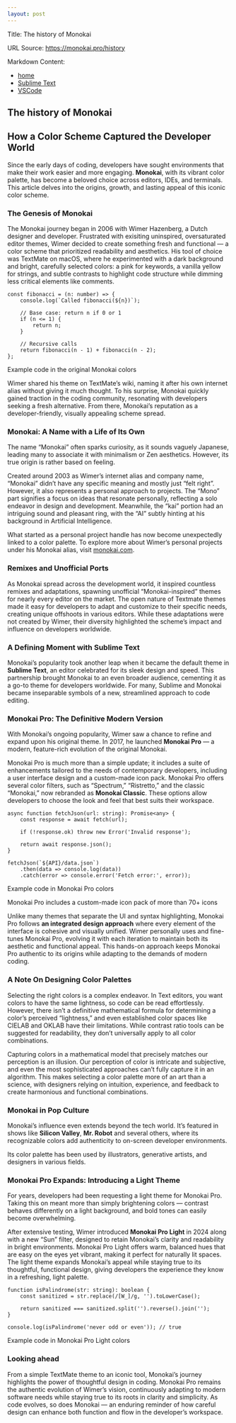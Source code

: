 ```yaml
---
layout: post
---
```

Title: The history of Monokai

URL Source: https://monokai.pro/history

Markdown Content:
*   [home](https://monokai.pro/)
*   [Sublime Text](https://monokai.pro/sublime-text)
*   [VSCode](https://monokai.pro/vscode)

The history of Monokai
----------------------

How a Color Scheme Captured the Developer World
-----------------------------------------------

Since the early days of coding, developers have sought environments that make their work easier and more engaging. **Monokai**, with its vibrant color palette, has become a beloved choice across editors, IDEs, and terminals. This article delves into the origins, growth, and lasting appeal of this iconic color scheme.

### The Genesis of Monokai

The Monokai journey began in 2006 with Wimer Hazenberg, a Dutch designer and developer. Frustrated with exisiting uninspired, oversaturated editor themes, Wimer decided to create something fresh and functional — a color scheme that prioritized readability and aesthetics. His tool of choice was TextMate on macOS, where he experimented with a dark background and bright, carefully selected colors: a pink for keywords, a vanilla yellow for strings, and subtle contrasts to highlight code structure while dimming less critical elements like comments.

```
const fibonacci = (n: number) => {
	console.log(`Called fibonacci(${n})`);

	// Base case: return n if 0 or 1
	if (n <= 1) {
		return n;
	}

	// Recursive calls
	return fibonacci(n - 1) + fibonacci(n - 2);
};
```

Example code in the original Monokai colors

Wimer shared his theme on TextMate’s wiki, naming it after his own internet alias without giving it much thought. To his surprise, Monokai quickly gained traction in the coding community, resonating with developers seeking a fresh alternative. From there, Monokai’s reputation as a developer-friendly, visually appealing scheme spread.

### Monokai: A Name with a Life of Its Own

The name “Monokai” often sparks curiosity, as it sounds vaguely Japanese, leading many to associate it with minimalism or Zen aesthetics. However, its true origin is rather based on feeling.

Created around 2003 as Wimer’s internet alias and company name, “Monokai” didn’t have any specific meaning and mostly just “felt right”. However, it also represents a personal approach to projects. The “Mono” part signifies a focus on ideas that resonate personally, reflecting a solo endeavor in design and development. Meanwhile, the “kai” portion had an intriguing sound and pleasant ring, with the “AI” subtly hinting at his background in Artificial Intelligence.

What started as a personal project handle has now become unexpectedly linked to a color palette. To explore more about Wimer’s personal projects under his Monokai alias, visit [monokai.com](https://monokai.com/).

### Remixes and Unofficial Ports

As Monokai spread across the development world, it inspired countless remixes and adaptations, spawning unofficial “Monokai-inspired” themes for nearly every editor on the market. The open nature of Textmate themes made it easy for developers to adapt and customize to their specific needs, creating unique offshoots in various editors. While these adaptations were not created by Wimer, their diversity highlighted the scheme’s impact and influence on developers worldwide.

### A Defining Moment with Sublime Text

Monokai’s popularity took another leap when it became the default theme in **Sublime Text**, an editor celebrated for its sleek design and speed. This partnership brought Monokai to an even broader audience, cementing it as a go-to theme for developers worldwide. For many, Sublime and Monokai became inseparable symbols of a new, streamlined approach to code editing.

### Monokai Pro: The Definitive Modern Version

With Monokai’s ongoing popularity, Wimer saw a chance to refine and expand upon his original theme. In 2017, he launched **Monokai Pro** — a modern, feature-rich evolution of the original Monokai.

Monokai Pro is much more than a simple update; it includes a suite of enhancements tailored to the needs of contemporary developers, including a user interface design and a custom-made icon pack. Monokai Pro offers several color filters, such as “Spectrum,” “Ristretto,” and the classic “Monokai,” now rebranded as **Monokai Classic**. These options allow developers to choose the look and feel that best suits their workspace.

```
async function fetchJson(url: string): Promise<any> {
	const response = await fetch(url);

	if (!response.ok) throw new Error('Invalid response');

	return await response.json();
}

fetchJson(`${API}/data.json`)
	.then(data => console.log(data))
	.catch(error => console.error('Fetch error:', error));
```

Example code in Monokai Pro colors

Monokai Pro includes a custom-made icon pack of more than 70+ icons

Unlike many themes that separate the UI and syntax highlighting, Monokai Pro follows **an integrated design approach** where every element of the interface is cohesive and visually unified. Wimer personally uses and fine-tunes Monokai Pro, evolving it with each iteration to maintain both its aesthetic and functional appeal. This hands-on approach keeps Monokai Pro authentic to its origins while adapting to the demands of modern coding.

### A Note On Designing Color Palettes

Selecting the right colors is a complex endeavor. In Text editors, you want colors to have the same lightness, so code can be read effortlessly. However, there isn’t a definitive mathematical formula for determining a color’s perceived “lightness,” and even established color spaces like CIELAB and OKLAB have their limitations. While contrast ratio tools can be suggested for readability, they don’t universally apply to all color combinations.

Capturing colors in a mathematical model that precisely matches our perception is an illusion. Our perception of color is intricate and subjective, and even the most sophisticated approaches can’t fully capture it in an algorithm. This makes selecting a color palette more of an art than a science, with designers relying on intuition, experience, and feedback to create harmonious and functional combinations.

### Monokai in Pop Culture

Monokai’s influence even extends beyond the tech world. It’s featured in shows like **Silicon Valley**, **Mr. Robot** and several others, where its recognizable colors add authenticity to on-screen developer environments.

Its color palette has been used by illustrators, generative artists, and designers in various fields.

### Monokai Pro Expands: Introducing a Light Theme

For years, developers had been requesting a light theme for Monokai Pro. Taking this on meant more than simply brightening colors — contrast behaves differently on a light background, and bold tones can easily become overwhelming.

After extensive testing, Wimer introduced **Monokai Pro Light** in 2024 along with a new “Sun” filter, designed to retain Monokai’s clarity and readability in bright environments. Monokai Pro Light offers warm, balanced hues that are easy on the eyes yet vibrant, making it perfect for naturally lit spaces. The light theme expands Monokai’s appeal while staying true to its thoughtful, functional design, giving developers the experience they know in a refreshing, light palette.

```
function isPalindrome(str: string): boolean {
	const sanitized = str.replace(/[W_]/g, '').toLowerCase();

	return sanitized === sanitized.split('').reverse().join('');
}

console.log(isPalindrome('never odd or even')); // true
```

Example code in Monokai Pro Light colors

### Looking ahead

From a simple TextMate theme to an iconic tool, Monokai’s journey highlights the power of thoughtful design in coding. Monokai Pro remains the authentic evolution of Wimer’s vision, continuously adapting to modern software needs while staying true to its roots in clarity and simplicity. As code evolves, so does Monokai — an enduring reminder of how careful design can enhance both function and flow in the developer’s workspace.
